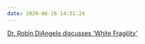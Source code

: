 ```yaml
---
date: 2020-06-16 14:51:24
---
```

[Dr. Robin DiAngelo discusses 'White Fragility'](https://www.youtube.com/watch?v=45ey4jgoxeU)
